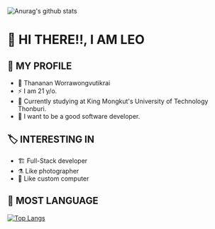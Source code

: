 ![Anurag's github stats](https://github-readme-stats.vercel.app/api?username=bluebearrii&show_icons=true&theme=dark)
# 🚀 HI THERE!!, I AM LEO
## 🤡 MY PROFILE
- 👥 Thananan Worrawongvutikrai
- ⚡️ I am 21 y/o.<br/>
- 🌱 Currently studying at King Mongkut's University of Technology Thonburi.<br/>
- 🎉 I want to be a good software developer.<br/>
## 🏷️ INTERESTING IN
- 🏗 Full-Stack developer
- ⚗ Like photographer
- 📱 Like custom computer
## 🚀 MOST LANGUAGE
[![Top Langs](https://github-readme-stats.vercel.app/api/top-langs/?username=bluebearrii&layout=compact&theme=dark)](https://github.com/anuraghazra/github-readme-stats)
<!--
**BlueBearrii/BlueBearrii** is a ✨ _special_ ✨ repository because its `README.md` (this file) appears on your GitHub profile.

Here are some ideas to get you started:

- 🔭 I’m currently working on ...
- 🌱 I’m currently learning ...
- 👯 I’m looking to collaborate on ...
- 🤔 I’m looking for help with ...
- 💬 Ask me about ...
- 📫 How to reach me: ...
- 😄 Pronouns: ...
- ⚡ Fun fact: ...
-->
